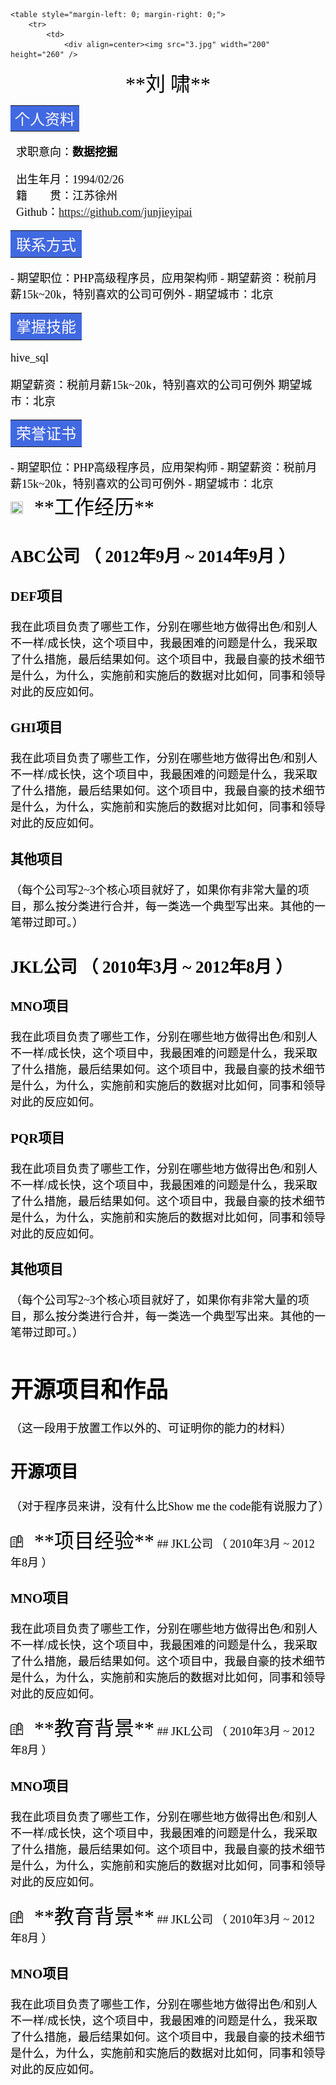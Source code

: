 
    <table style="margin-left: 0; margin-right: 0;">
        <tr>
            <td>
                <div align=center><img src="3.jpg" width="200" height="260" />

<center><font color=#000000 size=6 face="黑体">**刘 啸**</font></center>

<div align=left> 
<table><tr><td bgcolor=	#4169E1><font color=#FFFAFA size=5 face="黑体">个人资料</font></td></tr></table>

<font color=#000000 size=4 face="黑体">
<div align=left>

 &nbsp; 求职意向：**数据挖掘** 

 &nbsp; 出生年月：1994/02/26  
 &nbsp; 籍　　贯：江苏徐州  
 &nbsp; Github：https://github.com/junjieyipai  

<table><tr><td bgcolor=	#4169E1><font color=#FFFAFA size=5 face="黑体">联系方式</font></td></tr></table>
 - 期望职位：PHP高级程序员，应用架构师
 - 期望薪资：税前月薪15k~20k，特别喜欢的公司可例外
 - 期望城市：北京  
<table><tr><td bgcolor=	#4169E1><font color=#FFFAFA size=5 face="黑体">掌握技能</font></td></tr></table>

hive_sql  

<div align=left>
期望薪资：税前月薪15k~20k，特别喜欢的公司可例外  
期望城市：北京
<table><tr><td bgcolor=	#4169E1><font color=#FFFAFA size=5 face="黑体">荣誉证书</font></td></tr></table>
 - 期望职位：PHP高级程序员，应用架构师
 - 期望薪资：税前月薪15k~20k，特别喜欢的公司可例外
 - 期望城市：北京  
            </td>
            <td>
<div align=left><img src="https://i.imgur.com/mykt0qn.png" width="20" height="20" />　<font color=#000000 size=6 face="黑体">**工作经历**</font>

## ABC公司 （ 2012年9月 ~ 2014年9月 ）

### DEF项目 
我在此项目负责了哪些工作，分别在哪些地方做得出色/和别人不一样/成长快，这个项目中，我最困难的问题是什么，我采取了什么措施，最后结果如何。这个项目中，我最自豪的技术细节是什么，为什么，实施前和实施后的数据对比如何，同事和领导对此的反应如何。


### GHI项目 
我在此项目负责了哪些工作，分别在哪些地方做得出色/和别人不一样/成长快，这个项目中，我最困难的问题是什么，我采取了什么措施，最后结果如何。这个项目中，我最自豪的技术细节是什么，为什么，实施前和实施后的数据对比如何，同事和领导对此的反应如何。


### 其他项目

（每个公司写2~3个核心项目就好了，如果你有非常大量的项目，那么按分类进行合并，每一类选一个典型写出来。其他的一笔带过即可。）

  
## JKL公司 （ 2010年3月 ~ 2012年8月 ）

### MNO项目 
我在此项目负责了哪些工作，分别在哪些地方做得出色/和别人不一样/成长快，这个项目中，我最困难的问题是什么，我采取了什么措施，最后结果如何。这个项目中，我最自豪的技术细节是什么，为什么，实施前和实施后的数据对比如何，同事和领导对此的反应如何。


### PQR项目 
我在此项目负责了哪些工作，分别在哪些地方做得出色/和别人不一样/成长快，这个项目中，我最困难的问题是什么，我采取了什么措施，最后结果如何。这个项目中，我最自豪的技术细节是什么，为什么，实施前和实施后的数据对比如何，同事和领导对此的反应如何。


### 其他项目

（每个公司写2~3个核心项目就好了，如果你有非常大量的项目，那么按分类进行合并，每一类选一个典型写出来。其他的一笔带过即可。）
  
  
# 开源项目和作品
（这一段用于放置工作以外的、可证明你的能力的材料）

## 开源项目
（对于程序员来讲，没有什么比Show me the code能有说服力了）
<div align=left><img src="8.png" width="20" height="20" />　<font color=#000000 size=6 face="黑体">**项目经验**</font>
## JKL公司 （ 2010年3月 ~ 2012年8月 ）

### MNO项目 
我在此项目负责了哪些工作，分别在哪些地方做得出色/和别人不一样/成长快，这个项目中，我最困难的问题是什么，我采取了什么措施，最后结果如何。这个项目中，我最自豪的技术细节是什么，为什么，实施前和实施后的数据对比如何，同事和领导对此的反应如何。
<div align=left><img src="8.png" width="20" height="20" />　<font color=#000000 size=6 face="黑体">**教育背景**</font>
## JKL公司 （ 2010年3月 ~ 2012年8月 ）

### MNO项目 
我在此项目负责了哪些工作，分别在哪些地方做得出色/和别人不一样/成长快，这个项目中，我最困难的问题是什么，我采取了什么措施，最后结果如何。这个项目中，我最自豪的技术细节是什么，为什么，实施前和实施后的数据对比如何，同事和领导对此的反应如何。
<div align=left><img src="8.png" width="20" height="20" />　<font color=#000000 size=6 face="黑体">**教育背景**</font>
## JKL公司 （ 2010年3月 ~ 2012年8月 ）

### MNO项目 
我在此项目负责了哪些工作，分别在哪些地方做得出色/和别人不一样/成长快，这个项目中，我最困难的问题是什么，我采取了什么措施，最后结果如何。这个项目中，我最自豪的技术细节是什么，为什么，实施前和实施后的数据对比如何，同事和领导对此的反应如何。
            </td>
        </tr>
    </table>
</html>
